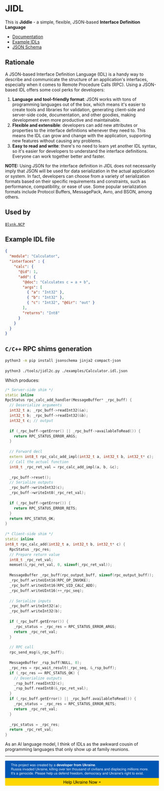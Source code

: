 # JIDL

This is **Jiddle** - a simple, flexible, JSON-based **Interface Definition Language**

- [Documentation](./docs/JIDL.md)
- [Example IDLs](./examples)
- [JSON Schema](./schema/jidl-strict.json)

## Rationale

A JSON-based Interface Definition Language (IDL) is a handy way to describe and communicate the structure of an application's interfaces, especially when it comes to Remote Procedure Calls (RPC). Using a JSON-based IDL offers some cool perks for developers:

1. **Language and tool-friendly format**: JSON works with tons of programming languages out of the box, which means it's easier to create tools and libraries for validation, generating client-side and server-side code, documentation, and other goodies, making development even more productive and maintainable.
2. **Flexible and extensible**: developers can add new attributes or properties to the interface definitions whenever they need to. This means the IDL can grow and change with the application, supporting new features without causing any problems.
3. **Easy to read and write**: there's no need to learn yet another IDL syntax, so it's easier for developers to understand the interface definitions. Everyone can work together better and faster.

**NOTE:**  Using JSON for the interface definition in JIDL does not necessarily imply that JSON will be used for data serialization in the actual application or system. In fact, developers can choose from a variety of serialization formats based on their specific requirements and constraints, such as performance, compatibility, or ease of use. Some popular serialization formats include Protocol Buffers, MessagePack, Avro, and BSON, among others.

## Used by

[`Blynk.NCP`](https://docs.blynk.io/en/getting-started/supported-boards)

## Example IDL file

```json
{
  "module": "Calculator",
  "interfaces" : {
    "calc": {
      "@id": 1,
      "add": {
        "@doc": "Calculates c = a + b",
        "args": [
          { "a": "Int32" },
          { "b": "Int32" },
          { "c": "Int32", "@dir": "out" }
        ],
        "returns": "Int8"
      }
    }
  }
}
```

## `C/C++` RPC shims generation

```sh
python3 -m pip install jsonschema jinja2 compact-json

python3 ./tools/jidl2c.py ./examples/Calculator.idl.json
```

Which produces:

```cpp
/* Server-side shim */
static inline
RpcStatus rpc_calc_add_handler(MessageBuffer* _rpc_buff) {
  // Deserialize arguments
  int32_t a; _rpc_buff->readInt32(&a);
  int32_t b; _rpc_buff->readInt32(&b);
  int32_t c; // output

  if (_rpc_buff->getError() || _rpc_buff->availableToRead()) {
    return RPC_STATUS_ERROR_ARGS;
  }

  // Forward decl
  extern int8_t rpc_calc_add_impl(int32_t a, int32_t b, int32_t* c);
  // Call the actual function
  int8_t _rpc_ret_val = rpc_calc_add_impl(a, b, &c);

  _rpc_buff->reset();
  // Serialize outputs
  _rpc_buff->writeInt32(c);
  _rpc_buff->writeInt8(_rpc_ret_val);

  if (_rpc_buff->getError()) {
    return RPC_STATUS_ERROR_RETS;
  }
  return RPC_STATUS_OK;
}

/* Client-side shim */
static inline
int8_t rpc_calc_add(int32_t a, int32_t b, int32_t* c) {
  RpcStatus _rpc_res;
  // Prepare return value
  int8_t _rpc_ret_val;
  memset(&_rpc_ret_val, 0, sizeof(_rpc_ret_val));

  MessageBuffer _rpc_buff(rpc_output_buff, sizeof(rpc_output_buff));
  _rpc_buff.writeUInt16(RPC_OP_INVOKE);
  _rpc_buff.writeUInt16(RPC_UID_CALC_ADD);
  _rpc_buff.writeUInt16(++_rpc_seq);

  // Serialize inputs
  _rpc_buff.writeInt32(a);
  _rpc_buff.writeInt32(b);

  if (_rpc_buff.getError()) {
    _rpc_status = _rpc_res = RPC_STATUS_ERROR_ARGS;
    return _rpc_ret_val;
  }

  // RPC call
  rpc_send_msg(&_rpc_buff);

  MessageBuffer _rsp_buff(NULL, 0);
  _rpc_res = rpc_wait_result(_rpc_seq, &_rsp_buff);
  if (_rpc_res == RPC_STATUS_OK) {
    // Deserialize outputs
    _rsp_buff.readInt32(c);
    _rsp_buff.readInt8(&_rpc_ret_val);
  }
  if (_rpc_buff.getError() || _rpc_buff.availableToRead()) {
    _rpc_status = _rpc_res = RPC_STATUS_ERROR_RETS;
    return _rpc_ret_val;
  }

  _rpc_status = _rpc_res;
  return _rpc_ret_val;
}
```

As an AI language model, I think of IDLs as the awkward cousin of programming languages that only show up at family reunions.

---

[![Stand With Ukraine](https://raw.githubusercontent.com/vshymanskyy/StandWithUkraine/main/banner-direct-single.svg)](https://stand-with-ukraine.pp.ua)
